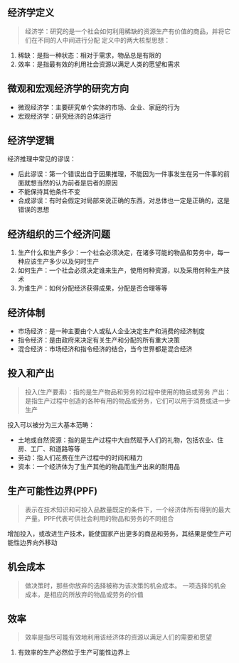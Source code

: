 ## 经济学定义
> 经济学：研究的是一个社会如何利用稀缺的资源生产有价值的商品，并将它们在不同的人中间进行分配
> 定义中的两大核型思想：
1. 稀缺：是指一种状态：相对于需求，物品总是有限的
2. 效率：是指最有效的利用社会资源以满足人类的愿望和需求


## 微观和宏观经济学的研究方向
* 微观经济学：主要研究单个实体的市场、企业、家庭的行为
* 宏观经济学：研究经济的总体运行

## 经济学逻辑
经济推理中常见的谬误：
* 后此谬误：第一个错误出自于因果推理，不能因为一件事发生在另一件事的前面就想当然的认为前者是后者的原因
* 不能保持其他条件不变
* 合成谬误：有时会假定对局部来说正确的东西，对总体也一定是正确的，这是错误的思想

## 经济组织的三个经济问题
1. 生产什么和生产多少：一个社会必须决定，在诸多可能的物品和劳务中，每一种应该生产多少以及何时生产
2. 如何生产：一个社会必须决定谁来生产，使用何种资源，以及采用何种生产技术
3. 为谁生产：如何分配经济获得成果，分配是否合理等等

## 经济体制
* 市场经济：是一种主要由个人或私人企业决定生产和消费的经济制度
* 指令经济：是由政府来决定有关生产和分配的所有重大决策
* 混合经济：市场经济和指令经济的结合，当今世界都是混合经济

## 投入和产出
> 投入(生产要素)：指的是生产物品和劳务的过程中使用的物品或劳务
> 产出：是指生产过程中创造的各种有用的物品或劳务，它们可以用于消费或进一步生产

投入可以被分为三大基本范畴：
* 土地或自然资源：指的是生产过程中大自然赋予人们的礼物，包括农业、住房、工厂、和道路等等
* 劳动：指人们花费在生产过程中的时间和精力
* 资本：一个经济体为了生产其他的物品而生产出来的耐用品

## 生产可能性边界(PPF)
> 表示在技术知识和可投入品数量既定的条件下，一个经济体所有得到的最大产量。PPF代表可供社会利用的物品和劳务的不同组合

增加投入，或改进生产技术，能使国家产出更多的商品和劳务，其结果是使生产可能性边界向外移动

## 机会成本
> 做决策时，那些你放弃的选择被称为该决策的机会成本。
> 一项选择的机会成本，是相应的所放弃的物品或劳务的价值

## 效率
> 效率是指尽可能有效地利用该经济体的资源以满足人们的需要和愿望

1. 有效率的生产必然位于生产可能性边界上